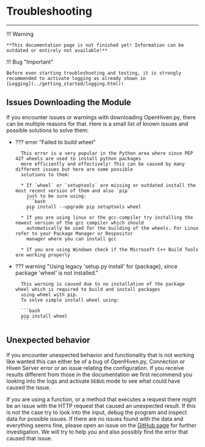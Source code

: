 # Troubleshooting

---

!!! Warning

    **This documentation page is not finished yet! Information can be outdated or entirely not available!**

!!! Bug "Important"

    Before even starting troubleshooting and testing, it is strongly recommended to activate logging as already shown in
    [Logging](../getting_started/logging.html)!

## Issues Downloading the Module

If you encounter issues or warnings with downloading OpenHiven.py, there can be multiple reasons for that.
Here is a small list of known issues and possible solutions to solve them:

- ??? error "Failed to build wheel" 
  
        This error is a very popular in the Python area where since PEP 427 wheels are used to install python packages
        more efficiently and effectively! This can be caused by many different issues but here are some possible 
        solutions to them:
        
        * If `wheel` or `setuptools` are missing or outdated install the most recent version of them and also `pip` 
          just to be sure using:
          ```bash
          pip install --upgrade pip setuptools wheel
          ```
        * If you are using linux or the gcc-compiler try installing the newest version of the gcc compiler which should 
          automatically be used for the building of the wheels. For Linux refer to your Package Manager or Respositor 
          manager where you can install gcc
        
        * If you are using Windows check if the Microsoft C++ Build Tools are working properly

- ??? warning "Using legacy 'setup.py install' for {package}, since package 'wheel' is not installed."

        This warning is caused due to no installation of the package wheel which is required to build and install packages
        using wheel with pip.
        To solve simple install wheel using:
        
        ```bash
        pip install wheel
        ```

## Unexpected behavior

If you encounter unexpected behavior and functionality that is not working like wanted this can either be of a bug of
OpenHiven.py, Connection or Hiven Server error or an issue relating the configuration. If you receive results different 
from those in the documentation we first recommend you looking into the logs and activate `DEBUG` mode to see what could 
have caused the issue. 

If you are using a function, or a method that executes a request there might be an issue with the HTTP request that 
caused an unexpected result. If this is not the case try to look into the input, debug the program and inspect data
for possible issues. If there are no issues found with the data and everything seems fine, please open an issue on
the [GitHub page](https://github.com/Luna-Klatzer/openhiven.py/issues) for further investigation. We will try to help 
you and also possibly find the error that caused that issue.
